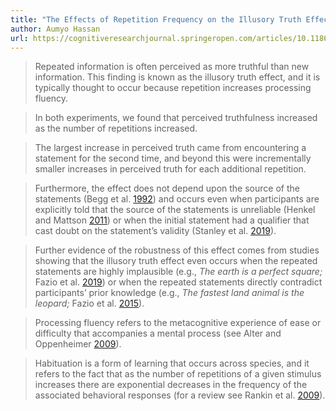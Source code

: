 ```yaml
---
title: "The Effects of Repetition Frequency on the Illusory Truth Effect"
author: Aumyo Hassan
url: https://cognitiveresearchjournal.springeropen.com/articles/10.1186/s41235-021-00301-5
---
```


> Repeated information is often perceived as more truthful than new information. This finding is known as the illusory truth effect, and it is typically thought to occur because repetition increases processing fluency.


> In both experiments, we found that perceived truthfulness increased as the number of repetitions increased.


> The largest increase in perceived truth came from encountering a statement for the second time, and beyond this were incrementally smaller increases in perceived truth for each additional repetition.


> Furthermore, the effect does not depend upon the source of the statements (Begg et al. [1992](https://cognitiveresearchjournal.springeropen.com/articles/10.1186/s41235-021-00301-5#ref-CR8)) and occurs even when participants are explicitly told that the source of the statements is unreliable (Henkel and Mattson [2011](https://cognitiveresearchjournal.springeropen.com/articles/10.1186/s41235-021-00301-5#ref-CR31)) or when the initial statement had a qualifier that cast doubt on the statement’s validity (Stanley et al. [2019](https://cognitiveresearchjournal.springeropen.com/articles/10.1186/s41235-021-00301-5#ref-CR55)).


> Further evidence of the robustness of this effect comes from studies showing that the illusory truth effect even occurs when the repeated statements are highly implausible (e.g., *The earth is a perfect square;* Fazio et al. [2019](https://cognitiveresearchjournal.springeropen.com/articles/10.1186/s41235-021-00301-5#ref-CR21)) or when the repeated statements directly contradict participants’ prior knowledge (e.g., *The fastest land animal is the leopard;* Fazio et al. [2015](https://cognitiveresearchjournal.springeropen.com/articles/10.1186/s41235-021-00301-5#ref-CR20)).


> Processing fluency refers to the metacognitive experience of ease or difficulty that accompanies a mental process (see Alter and Oppenheimer [2009](https://cognitiveresearchjournal.springeropen.com/articles/10.1186/s41235-021-00301-5#ref-CR3)).


> Habituation is a form of learning that occurs across species, and it refers to the fact that as the number of repetitions of a given stimulus increases there are exponential decreases in the frequency of the associated behavioral responses (for a review see Rankin et al. [2009](https://cognitiveresearchjournal.springeropen.com/articles/10.1186/s41235-021-00301-5#ref-CR49)).



